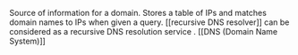 Source of information for a domain.
Stores a table of IPs and matches domain names to IPs when given a query.
[[recursive DNS resolver]] can be considered as a recursive DNS resolution service .
[[DNS (Domain Name System)]]

